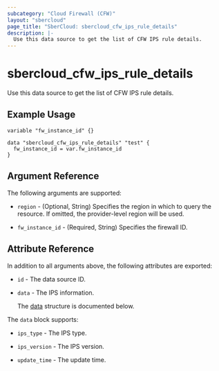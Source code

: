 ```yaml
---
subcategory: "Cloud Firewall (CFW)"
layout: "sbercloud"
page_title: "SberCloud: sbercloud_cfw_ips_rule_details"
description: |-
  Use this data source to get the list of CFW IPS rule details.
---
```


# sbercloud_cfw_ips_rule_details

Use this data source to get the list of CFW IPS rule details.

## Example Usage

```hcl
variable "fw_instance_id" {}

data "sbercloud_cfw_ips_rule_details" "test" {
  fw_instance_id = var.fw_instance_id
}
```

## Argument Reference

The following arguments are supported:

* `region` - (Optional, String) Specifies the region in which to query the resource.
  If omitted, the provider-level region will be used.

* `fw_instance_id` - (Required, String) Specifies the firewall ID.

## Attribute Reference

In addition to all arguments above, the following attributes are exported:

* `id` - The data source ID.

* `data` - The IPS information.

  The [data](#data_struct) structure is documented below.

<a name="data_struct"></a>
The `data` block supports:

* `ips_type` - The IPS type.

* `ips_version` - The IPS version.

* `update_time` - The update time.
